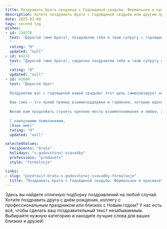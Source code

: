 ```yaml
---
title: Поздравить брата продавца с Годовщиной свадьбы. Формальное и красивое
description: Хотите поздравить брата с Годовщиной свадьбы или другим праздником? Наш ИИ создаст незабываемое поздравление, а вы обязательно выделитесь среди других.  
date: 2025-01-09
tags: second tag
wishes:
- id: 134278
  text: "Дорогой (имя Брата), поздравляю тебя и твою супругу с годовщиной свадьбы! Желаю вам крепкой любви, семейного благополучия и дальнейшего процветания. Пусть ваш совместный путь будет наполнен радостью, взаимопониманием и успехами.  Пусть ваша работа приносит удовлетворение, а дом – тепло и уют.  Счастья вам и долгих лет совместной жизни!
  "
  rating: "0"
  updated: "null"
- id: 84231
  text: "Дорогой (имя брата), сердечно поздравляю тебя и твою супругу с годовщиной свадьбы! Желаю вам долгих лет совместной жизни, наполненных счастьем, взаимопониманием и благополучием. Пусть ваш семейный очаг всегда будет теплым и уютным, а ваш профессиональный путь, особенно твой, дорогой брат,  в качестве продавца, будет успешным и принесёт только радость и удовлетворение.  Счастья вам и любви!
  "
  rating: "0"
  updated: "null"
- id: 42604
  text: "Дорогой брат!
  
  Поздравляю вас с годовщиной вашей свадьбы! Этот день символизирует не только любовь и взаимопонимание, но и все те моменты счастья, которые вы пережили вместе.
  
  Ваш союз – это яркий пример взаимоподдержки и гармонии, которые вдохновляют всех вокруг. Пусть каждый новый день приносит радость, согревает ваши сердца и наполняет дом счастьем и уютом.
  
  Желаю вам продолжать строить крепкие мосты взаимопонимания и любви, а также достигать новых высот в вашей жизни. Пусть ваши сердца всегда бьются в унисон, а семейное счастье умножается с каждым годом.
  
  С наилучшими пожеланиями,
  [Ваше имя]"
  rating: "0"
  updated: "null"

selectedValues:
  recipients: "brata"
  holidays: "s-godovshinoj-svavadby"
  professions: "prodavets"
  style: "formalnoje"

links:
- slug: "pozdravit-brata-s-godovshinoj-svavadby-formalnoje"
  title: "Поздравить брата с Годовщиной свадьбы. Формальное и красивое"
---
```


Здесь вы найдете отличную подборку поздравлений на любой случай.
Хотите поздравить друга с днём рождения, коллегу с профессиональным праздником или близких с Новым годом? У нас есть всё, чтобы сделать ваш поздравительный текст незабываемым. Выбирайте нужную категорию и находите лучшие слова для ваших близких и друзей!
